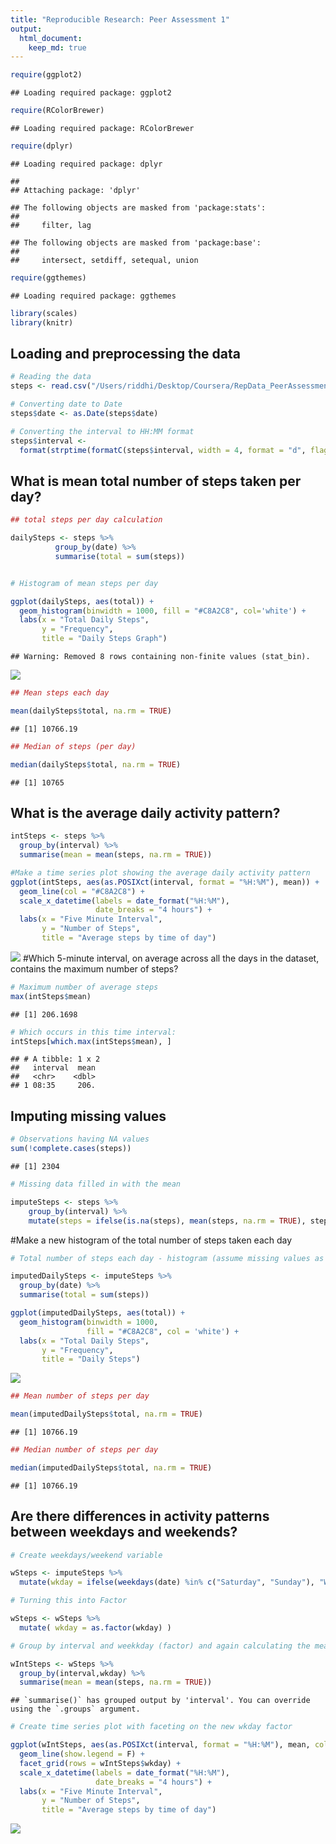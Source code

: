 ```yaml
---
title: "Reproducible Research: Peer Assessment 1"
output: 
  html_document:
    keep_md: true
---
```


```r
require(ggplot2)
```

```
## Loading required package: ggplot2
```

```r
require(RColorBrewer)
```

```
## Loading required package: RColorBrewer
```

```r
require(dplyr)
```

```
## Loading required package: dplyr
```

```
## 
## Attaching package: 'dplyr'
```

```
## The following objects are masked from 'package:stats':
## 
##     filter, lag
```

```
## The following objects are masked from 'package:base':
## 
##     intersect, setdiff, setequal, union
```

```r
require(ggthemes)
```

```
## Loading required package: ggthemes
```

```r
library(scales)
library(knitr)
```

## Loading and preprocessing the data


```r
# Reading the data 
steps <- read.csv("/Users/riddhi/Desktop/Coursera/RepData_PeerAssessment1/activity.csv", header = TRUE)

# Converting date to Date
steps$date <- as.Date(steps$date)

# Converting the interval to HH:MM format
steps$interval <- 
  format(strptime(formatC(steps$interval, width = 4, format = "d", flag = "0"), format="%H%M"), format = "%H:%M")
```
## What is mean total number of steps taken per day?

```r
## total steps per day calculation

dailySteps <- steps %>%  
          group_by(date) %>%
          summarise(total = sum(steps))


# Histogram of mean steps per day

ggplot(dailySteps, aes(total)) + 
  geom_histogram(binwidth = 1000, fill = "#C8A2C8", col='white') +
  labs(x = "Total Daily Steps", 
       y = "Frequency", 
       title = "Daily Steps Graph")
```

```
## Warning: Removed 8 rows containing non-finite values (stat_bin).
```

![](PA1_template_files/figure-html/unnamed-chunk-3-1.png)<!-- -->

```r
## Mean steps each day

mean(dailySteps$total, na.rm = TRUE)
```

```
## [1] 10766.19
```

```r
## Median of steps (per day)

median(dailySteps$total, na.rm = TRUE)
```

```
## [1] 10765
```

## What is the average daily activity pattern?

```r
intSteps <- steps %>% 
  group_by(interval) %>%
  summarise(mean = mean(steps, na.rm = TRUE))

#Make a time series plot showing the average daily activity pattern
ggplot(intSteps, aes(as.POSIXct(interval, format = "%H:%M"), mean)) + 
  geom_line(col = "#C8A2C8") +
  scale_x_datetime(labels = date_format("%H:%M"), 
                   date_breaks = "4 hours") +
  labs(x = "Five Minute Interval", 
       y = "Number of Steps", 
       title = "Average steps by time of day")
```

![](PA1_template_files/figure-html/unnamed-chunk-5-1.png)<!-- -->
#Which 5-minute interval, on average across all the days in the dataset, contains the maximum number of steps?

```r
# Maximum number of average steps
max(intSteps$mean)
```

```
## [1] 206.1698
```

```r
# Which occurs in this time interval:
intSteps[which.max(intSteps$mean), ]
```

```
## # A tibble: 1 x 2
##   interval  mean
##   <chr>    <dbl>
## 1 08:35     206.
```

## Imputing missing values

```r
# Observations having NA values
sum(!complete.cases(steps))
```

```
## [1] 2304
```

```r
# Missing data filled in with the mean

imputeSteps <- steps %>%
    group_by(interval) %>%
    mutate(steps = ifelse(is.na(steps), mean(steps, na.rm = TRUE), steps))
```
#Make a new histogram of the total number of steps taken each day

```r
# Total number of steps each day - histogram (assume missing values as mean)

imputedDailySteps <- imputeSteps %>% 
  group_by(date) %>%
  summarise(total = sum(steps))

ggplot(imputedDailySteps, aes(total)) + 
  geom_histogram(binwidth = 1000, 
                 fill = "#C8A2C8", col = 'white') +
  labs(x = "Total Daily Steps", 
       y = "Frequency", 
       title = "Daily Steps")
```

![](PA1_template_files/figure-html/unnamed-chunk-8-1.png)<!-- -->

```r
## Mean number of steps per day

mean(imputedDailySteps$total, na.rm = TRUE)
```

```
## [1] 10766.19
```

```r
## Median number of steps per day

median(imputedDailySteps$total, na.rm = TRUE)
```

```
## [1] 10766.19
```

## Are there differences in activity patterns between weekdays and weekends?

```r
# Create weekdays/weekend variable

wSteps <- imputeSteps %>%
  mutate(wkday = ifelse(weekdays(date) %in% c("Saturday", "Sunday"), "Weekend", "Weekday" ))

# Turning this into Factor

wSteps <- wSteps %>%
  mutate( wkday = as.factor(wkday) )

# Group by interval and weekkday (factor) and again calculating the mean number of steps

wIntSteps <- wSteps %>% 
  group_by(interval,wkday) %>%
  summarise(mean = mean(steps, na.rm = TRUE))
```

```
## `summarise()` has grouped output by 'interval'. You can override using the `.groups` argument.
```

```r
# Create time series plot with faceting on the new wkday factor

ggplot(wIntSteps, aes(as.POSIXct(interval, format = "%H:%M"), mean, col = wkday)) + 
  geom_line(show.legend = F) +
  facet_grid(rows = wIntSteps$wkday) +
  scale_x_datetime(labels = date_format("%H:%M"), 
                   date_breaks = "4 hours") +
  labs(x = "Five Minute Interval", 
       y = "Number of Steps", 
       title = "Average steps by time of day")
```

![](PA1_template_files/figure-html/unnamed-chunk-9-1.png)<!-- -->
